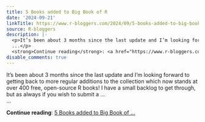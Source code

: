 ```yaml
---
title: 5 Books added to Big Book of R
date: '2024-09-21'
linkTitle: https://www.r-bloggers.com/2024/09/5-books-added-to-big-book-of-r/
source: R-bloggers
description: |-
  <p>It’s been about 3 months since the last update and I’m looking forward to getting back to more regular additions to the collection which now stands at over 400 free, open-source R books! I have a small backlog to get through, but as always if you wish to submit a …<br />
  ...</p>
  <strong>Continue reading</strong>: <a href="https://www.r-bloggers.com/2024/09/5-books-added-to-big-book-of-r/">5 Books added to Big Book of ...
disable_comments: true
---
```

<p>It’s been about 3 months since the last update and I’m looking forward to getting back to more regular additions to the collection which now stands at over 400 free, open-source R books! I have a small backlog to get through, but as always if you wish to submit a …<br />
...</p>
<strong>Continue reading</strong>: <a href="https://www.r-bloggers.com/2024/09/5-books-added-to-big-book-of-r/">5 Books added to Big Book of ...